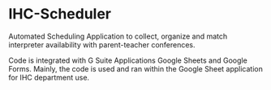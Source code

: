 # IHC-Scheduler

Automated Scheduling Application to collect, organize and match interpreter availability with parent-teacher conferences.

Code is integrated with G Suite Applications Google Sheets and Google Forms. Mainly, the code is used and ran within the 
Google Sheet application for IHC department use.

